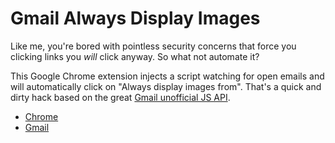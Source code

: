 Gmail Always Display Images
===========================

Like me, you're bored with pointless security concerns that force
you clicking links you _will_ click anyway. So what not automate it?

This Google Chrome extension injects a script watching for open emails and will
automatically click on "Always display images from". That's a quick
and dirty hack based on the great [Gmail unofficial JS API](https://github.com/KartikTalwar/gmail.js).

* [Chrome](https://www.google.com/chrome)
* [Gmail](https://mail.google.com)
